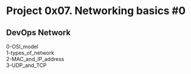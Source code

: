 # Project 0x07. Networking basics #0
## DevOps Network
0-OSI_model  
1-types_of_network  
2-MAC_and_IP_address  
3-UDP_and_TCP  
